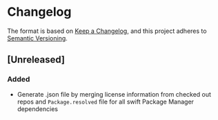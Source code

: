 # Changelog

The format is based on [Keep a Changelog](https://keepachangelog.com),
and this project adheres to [Semantic Versioning](https://semver.org).

## [Unreleased]

### Added

- Generate .json file by merging license information from checked out repos and `Package.resolved` file for all swift Package Manager dependencies
